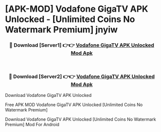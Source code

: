 # [APK-MOD] Vodafone GigaTV APK Unlocked - [Unlimited Coins No Watermark Premium] jnyiw



<div align="center">
<h3>🔴 Download [Server1] 👉👉 <a href="https://momento.my/?title=Vodafone_GigaTV_APK_Unlocked">Vodafone GigaTV APK Unlocked Mod Apk</a></h3><br>

<h3>🔴 Download [Server2] 👉👉 <a href="https://momento.my/?title=Vodafone_GigaTV_APK_Unlocked">Vodafone GigaTV APK Unlocked Mod Apk</a></h3>
</div>



Download Vodafone GigaTV APK Unlocked 

Free APK MOD Vodafone GigaTV APK Unlocked [Unlimited Coins No Watermark Premium]

Download Vodafone GigaTV APK Unlocked [Unlimited Coins No Watermark Premium] Mod For Android
